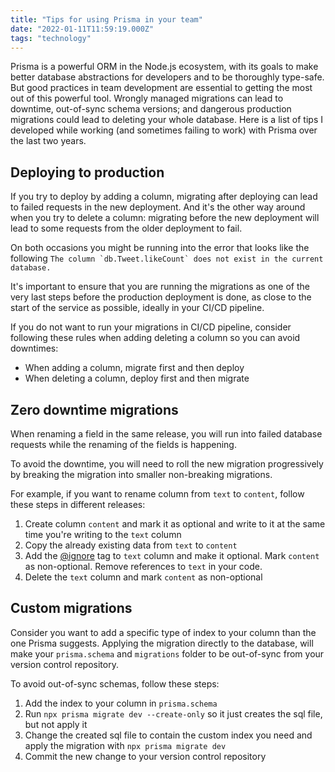 ```yaml
---
title: "Tips for using Prisma in your team"
date: "2022-01-11T11:59:19.000Z"
tags: "technology"
---
```


Prisma is a powerful ORM in the Node.js ecosystem, with its goals to make better database abstractions for developers and to be thoroughly type-safe. But good practices in team development are essential to getting the most out of this powerful tool. Wrongly managed migrations can lead to downtime, out-of-sync schema versions; and dangerous production migrations could lead to deleting your whole database. Here is a list of tips I developed while working (and sometimes failing to work) with Prisma over the last two years.

## Deploying to production

If you try to deploy by adding a column, migrating after deploying can lead to failed requests in the new deployment. And it's the other way around when you try to delete a column: migrating before the new deployment will lead to some requests from the older deployment to fail.

On both occasions you might be running into the error that looks like the following `` The column `db.Tweet.likeCount` does not exist in the current database. ``

It's important to ensure that you are running the migrations as one of the very last steps before the production deployment is done, as close to the start of the service as possible, ideally in your CI/CD pipeline.

If you do not want to run your migrations in CI/CD pipeline, consider following these rules when adding deleting a column so you can avoid downtimes:

- When adding a column, migrate first and then deploy
- When deleting a column, deploy first and then migrate

## Zero downtime migrations

When renaming a field in the same release, you will run into failed database requests while the renaming of the fields is happening.

To avoid the downtime, you will need to roll the new migration progressively by breaking the migration into smaller non-breaking migrations.

For example, if you want to rename column from `text` to `content`, follow these steps in different releases:

1. Create column `content` and mark it as optional and write to it at the same time you're writing to the `text` column
2. Copy the already existing data from `text` to `content`
3. Add the [@ignore](https://www.prisma.io/docs/reference/api-reference/prisma-schema-reference#ignore) tag to `text` column and make it optional. Mark `content` as non-optional. Remove references to `text` in your code.
4. Delete the `text` column and mark `content` as non-optional

## Custom migrations

Consider you want to add a specific type of index to your column than the one Prisma suggests. Applying the migration directly to the database, will make your `prisma.schema` and `migrations` folder to be out-of-sync from your version control repository. 

To avoid out-of-sync schemas, follow these steps: 

1. Add the index to your column in `prisma.schema`
2. Run `npx prisma migrate dev --create-only` so it just creates the sql file, but not apply it 
3. Change the created sql file to contain the custom index you need and apply the migration with `npx prisma migrate dev`
4. Commit the new change to your version control repository 

